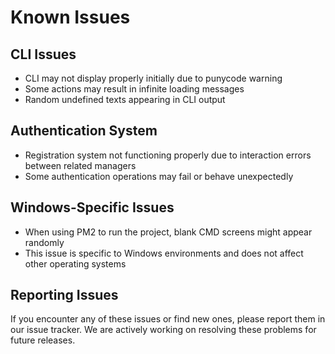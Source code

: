 # Known Issues

## CLI Issues
- CLI may not display properly initially due to punycode warning
- Some actions may result in infinite loading messages
- Random undefined texts appearing in CLI output

## Authentication System
- Registration system not functioning properly due to interaction errors between related managers
- Some authentication operations may fail or behave unexpectedly

## Windows-Specific Issues
- When using PM2 to run the project, blank CMD screens might appear randomly
- This issue is specific to Windows environments and does not affect other operating systems

## Reporting Issues
If you encounter any of these issues or find new ones, please report them in our issue tracker.
We are actively working on resolving these problems for future releases.
